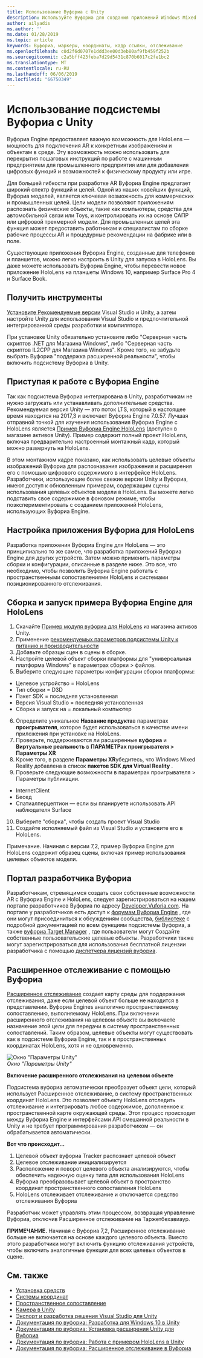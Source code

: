 ```yaml
---
title: Использование Вуфориа с Unity
description: Используйте Вуфориа для создания приложений Windows Mixed Reality в Unity.
author: ailyadis
ms.author: ''
ms.date: 01/28/2019
ms.topic: article
keywords: Вуфориа, маркеры, координаты, кадр ссылки, отслеживание
ms.openlocfilehash: c0d2f6d0707e1ddd3ee00d3eb80af9fb459f252b
ms.sourcegitcommit: c2a5bff423feba7d29d5431c870b6017c2fe1bc2
ms.translationtype: MT
ms.contentlocale: ru-RU
ms.lasthandoff: 06/06/2019
ms.locfileid: "66750349"
---
```

# <a name="using-vuforia-engine-with-unity"></a>Использование подсистемы Вуфориа с Unity

Вуфориа Engine предоставляет важную возможность для HoloLens — мощность для подключения AR к конкретным изображениям и объектам в среде. Эту возможность можно использовать для перекрытия пошаговых инструкций по работе с машинным предприятием для промышленного предприятия или для добавления цифровых функций и возможностей к физическому продукту или игре. 

Для большей гибкости при разработке AR Вуфориа Engine предлагает широкий спектр функций и целей. Одной из наших новейших функций, Вуфориа моделей, является ключевая возможность для коммерческих и промышленных целей. Цели модели позволяют приложениям распознать физические объекты, такие как компьютеры, средства для автомобильной связи или Toys, и контролировать их на основе САПР или цифровой трехмерной модели. Для промышленных целей эта функция может предоставить работникам и специалистам по сборке рабочие процессы AR и процедурные рекомендации на фабрике или в поле. 

Существующие приложения Вуфориа Engine, созданные для телефонов и планшетов, можно легко настроить в Unity для запуска в HoloLens. Вы даже можете использовать Вуфориа Engine, чтобы перевести новое приложение HoloLens на планшеты Windows 10, например Surface Pro 4 и Surface Book.

## <a name="get-the-tools"></a>Получить инструменты

[Установите Рекомендуемые версии](install-the-tools.md) Visual Studio и Unity, а затем настройте Unity для использования Visual Studio и предпочтительной интегрированной среды разработки и компилятора. 

При установке Unity обязательно установите либо "Серверная часть скриптов .NET для Магазина Windows", либо "Серверная часть скриптов IL2CPP для Магазина Windows". Кроме того, не забудьте выбрать Вуфориа "поддержка расширенной реальности", чтобы включить подсистему Вуфориа в Unity.


## <a name="getting-started-with-vuforia-engine"></a>Приступая к работе с Вуфориа Engine

Так как подсистема Вуфориа интегрирована в Unity, разработчикам не нужно загружать или устанавливать дополнительные средства. Рекомендуемая версия Unity — это поток LTS, который в настоящее время находится на 2017,3 и включает Вуфориа Engine 7.0.57. Лучшая отправной точкой для изучения использования Вуфориа Engine с HoloLens является [Пример Вуфориа Engine HoloLens](https://assetstore.unity.com/packages/templates/packs/vuforia-hololens-sample-101553) (доступен в магазине активов Unity). Пример содержит полный проект HoloLens, включая предварительно настроенный монтажный кадр, который можно развернуть на HoloLens.

В этом монтажном кадре показано, как использовать целевые объекты изображений Вуфориа для распознавания изображения и расширения его с помощью цифрового содержимого в интерфейсе HoloLens. Разработчики, использующие более свежие версии Unity и Вуфориа, имеют доступ к обновленным примерам, содержащим сцены использования целевых объектов модели в HoloLens. Вы можете легко подставить свое содержимое в фоновом режиме, чтобы поэкспериментировать с созданием приложений HoloLens, использующих Вуфориа Engine.


## <a name="configuring-a-vuforia-app-for-hololens"></a>Настройка приложения Вуфориа для HoloLens

Разработка приложения Вуфориа Engine для HoloLens — это принципиально то же самое, что разработка приложений Вуфориа Engine для других устройств. Затем можно применить параметры сборки и конфигурации, описанные в разделе ниже. Это все, что необходимо, чтобы позволить Вуфориа Engine работать с пространственными сопоставлениями HoloLens и системами позиционированного отслеживания.

## <a name="build-and-run-the-vuforia-engine-sample-for-hololens"></a>Сборка и запуск примера Вуфориа Engine для HoloLens
1.  Скачайте [Пример модуля вуфориа для HoloLens](https://assetstore.unity.com/packages/templates/packs/vuforia-hololens-sample-101553) из магазина активов Unity.
2.  Применение [рекомендуемых параметров подсистемы Unity к питанию и производительности](performance-recommendations-for-unity.md)
3.  Добавьте образцы сцен в сцены в сборке.
4.  Настройте целевой объект сборки платформы для "универсальная платформа Windows" в параметрах сборки > файлов.
5.  Выберите следующие параметры конфигурации сборки платформы: 
   * Целевое устройство = HoloLens
   * Тип сборки = D3D
   * Пакет SDK = последняя установленная
   * Версия Visual Studio = последняя установленная
   * Сборка и запуск на = локальный компьютер
6.  Определите уникальное **Название продукта**в параметрах **проигрывателя**, которое будет использоваться в качестве имени приложения при установке на HoloLens.
7.  Проверьте, поддерживаются ли расширенные **вуфориа** и **Виртуальные реальность** в **ПАРАМЕТРах проигрывателя > Параметры XR**
8.  Кроме того, в разделе **Параметры XR**убедитесь, что Windows Mixed Reality добавлена в список **пакетов SDK для Virtual Reality** .
9.  Проверьте следующие возможности в параметрах проигрывателя > Параметры публикации. 
   * InternetClient
   * Бесед
   * Спатиалперцептион — если вы планируете использовать API наблюдателя Surface
10. Выберите "сборка", чтобы создать проект Visual Studio
11. Создайте исполняемый файл из Visual Studio и установите его в HoloLens.

Примечание. Начиная с версии 7,2, пример Вуфориа Engine для HoloLens содержит образец сцены, включая пример использования целевых объектов модели.

## <a name="the-vuforia-developer-portal"></a>Портал разработчика Вуфориа

Разработчикам, стремящимся создать свои собственные возможности AR с Вуфориа Engine и HoloLens, следует зарегистрироваться на нашем портале разработчиков Вуфориа по адресу [Developer.Vuforia.com](https://developer.vuforia.com/). На портале у разработчиков есть доступ к [форумам Вуфориа Engine](https://developer.vuforia.com/forum) , где они могут присоединиться к обсуждениям сообщества, [библиотеке](https://library.vuforia.com/) с подробной документацией по всем функциям подсистемы Вуфориа, а также [вуфориа Target Manager](https://developer.vuforia.com/target-manager) , где пользователи могут Создайте собственные пользовательские целевые объекты. Разработчики также могут зарегистрироваться для использования бесплатной лицензии разработчика с помощью [диспетчера лицензий вуфориа](https://developer.vuforia.com/license-manager).

## <a name="extended-tracking-with-vuforia"></a>Расширенное отслеживание с помощью Вуфориа

[Расширенное отслеживание](https://library.vuforia.com/articles/Training/Extended-Tracking) создает карту среды для поддержания отслеживания, даже если целевой объект больше не находится в представлении. Вуфориа Engines аналогично пространственному сопоставлению, выполняемому HoloLens. При включении расширенного отслеживания на целевом объекте вы включаете назначение этой цели для передачи в систему пространственных сопоставлений. Таким образом, целевые объекты могут существовать как в подсистеме Вуфориа Engine, так и в пространственных координатах HoloLens, хотя и не одновременно.

![Окно "Параметры Unity"](images/vuforia-extendedtracking.png)<br>
*Окно "Параметры Unity"*

**Включение расширенного отслеживания на целевом объекте**

Подсистема вуфориа автоматически преобразует объект цели, который использует Расширенное отслеживание, в систему пространственных координат HoloLens. Это позволяет объекту HoloLens отследить отслеживание и интегрировать любое содержимое, дополненное к пространственной карте окружающей среды. Этот процесс происходит между Вуфориа Engine и интерфейсами API смешанной реальности в Unity и не требует программирования разработчиком — он обрабатывается автоматически.

**Вот что происходит...**
1. Целевой объект вуфориа Tracker распознает целевой объект
2. Целевое отслеживание инициализируется
3. Расположение и поворот целевого объекта анализируются, чтобы обеспечить надежную оценку типа для использования HoloLens
4. Вуфориа преобразовывает целевой объект в пространство координат пространственного сопоставления HoloLens
5. HoloLens отслеживает отслеживание и отключается средство отслеживания Вуфориа

Разработчик может управлять этим процессом, возвращая управление Вуфориа, отключив Расширенное отслеживание на Таржетбехавиаур.

**ПРИМЕЧАНИЕ.** Начиная с Вуфориа 7,2, Расширенное отслеживание больше не включается на основе каждого целевого объекта. Вместо этого разработчики могут включить функцию отслеживания устройств, чтобы включить аналогичные функции для всех целевых объектов в сцене.


## <a name="see-also"></a>См. также
* [Установка средств](install-the-tools.md)
* [Системы координат](coordinate-systems.md)
* [Пространственное сопоставление](spatial-mapping.md)
* [Камера в Unity](camera-in-unity.md)
* [Экспорт и разработка решения Visual Studio для Unity](exporting-and-building-a-unity-visual-studio-solution.md)
* [Документация по вуфориа: Разработка для Windows 10 в Unity](https://library.vuforia.com/articles/Solution/Developing-for-Windows-10-in-Unity)
* [Документация по вуфориа: Установка расширения Unity для Вуфориа](https://library.vuforia.com/articles/Solution/Installing-the-Unity-Extension)
* [Документация по вуфориа: Работа с примером HoloLens в Unity](https://library.vuforia.com/articles/Solution/Working-with-the-HoloLens-sample-in-Unity)
* [Документация по вуфориа: Расширенное отслеживание в Вуфориа](https://library.vuforia.com/articles/Training/Extended-Tracking)
